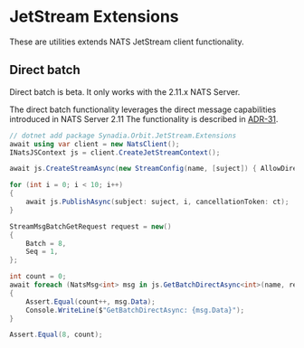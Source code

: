 # JetStream Extensions

These are utilities extends NATS JetStream client functionality.

## Direct batch
Direct batch is beta. It only works with the 2.11.x NATS Server.

The direct batch functionality leverages the direct message capabilities
introduced in NATS Server 2.11 The functionality is described in [ADR-31](https://github.com/nats-io/nats-architecture-and-design/blob/main/adr/ADR-31.md).

```csharp
// dotnet add package Synadia.Orbit.JetStream.Extensions
await using var client = new NatsClient();
INatsJSContext js = client.CreateJetStreamContext();

await js.CreateStreamAsync(new StreamConfig(name, [suject]) { AllowDirect = true }, ct);

for (int i = 0; i < 10; i++)
{
    await js.PublishAsync(subject: suject, i, cancellationToken: ct);
}

StreamMsgBatchGetRequest request = new()
{
    Batch = 8,
    Seq = 1,
};

int count = 0;
await foreach (NatsMsg<int> msg in js.GetBatchDirectAsync<int>(name, request, cancellationToken: ct))
{
    Assert.Equal(count++, msg.Data);
    Console.WriteLine($"GetBatchDirectAsync: {msg.Data}");
}

Assert.Equal(8, count);
```


